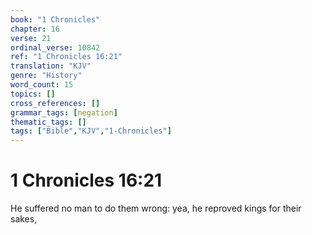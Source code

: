 ```yaml
---
book: "1 Chronicles"
chapter: 16
verse: 21
ordinal_verse: 10842
ref: "1 Chronicles 16:21"
translation: "KJV"
genre: "History"
word_count: 15
topics: []
cross_references: []
grammar_tags: [negation]
thematic_tags: []
tags: ["Bible","KJV","1-Chronicles"]
---
```


# 1 Chronicles 16:21

He suffered no man to do them wrong: yea, he reproved kings for their sakes,
